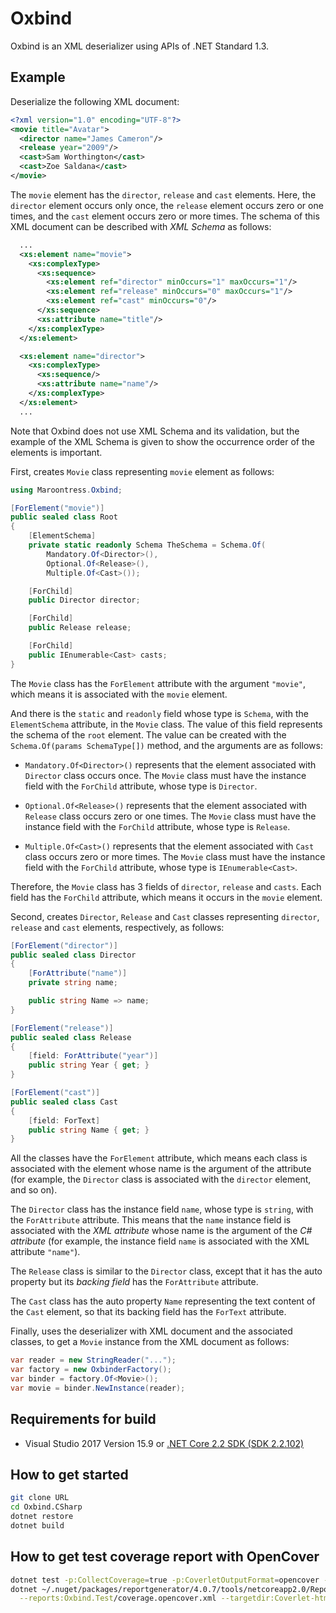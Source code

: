 # Oxbind

Oxbind is an XML deserializer using APIs of .NET Standard 1.3.

## Example

Deserialize the following XML document:

```xml
<?xml version="1.0" encoding="UTF-8"?>
<movie title="Avatar">
  <director name="James Cameron"/>
  <release year="2009"/>
  <cast>Sam Worthington</cast>
  <cast>Zoe Saldana</cast>
</movie>
```

The `movie` element has the `director`, `release` and `cast` elements.
Here, the `director` element occurs only once,
the `release` element occurs zero or one times,
and the `cast` element occurs zero or more times.
The schema of this XML document can be described with _XML Schema_ as follows:

```xsd
  ...
  <xs:element name="movie">
    <xs:complexType>
      <xs:sequence>
        <xs:element ref="director" minOccurs="1" maxOccurs="1"/>
        <xs:element ref="release" minOccurs="0" maxOccurs="1"/>
        <xs:element ref="cast" minOccurs="0"/>
      </xs:sequence>
      <xs:attribute name="title"/>
    </xs:complexType>
  </xs:element>

  <xs:element name="director">
    <xs:complexType>
      <xs:sequence/>
      <xs:attribute name="name"/>
    </xs:complexType>
  </xs:element>
  ...
```

Note that Oxbind does not use XML Schema and its validation, but the example
of the XML Schema is given to show the occurrence order of the elements is
important.

First, creates `Movie` class representing `movie` element as follows:

```csharp
using Maroontress.Oxbind;

[ForElement("movie")]
public sealed class Root
{
    [ElementSchema]
    private static readonly Schema TheSchema = Schema.Of(
        Mandatory.Of<Director>(),
        Optional.Of<Release>(),
        Multiple.Of<Cast>());

    [ForChild]
    public Director director;

    [ForChild]
    public Release release;

    [ForChild]
    public IEnumerable<Cast> casts;
}
```

The `Movie` class has the `ForElement` attribute with the argument `"movie"`,
which means it is associated with the `movie` element.

And there is the `static` and `readonly` field whose type is `Schema`,
with the `ElementSchema` attribute, in the `Movie` class.
The value of this field represents the schema of the `root` element.
The value can be created with the `Schema.Of(params SchemaType[])` method,
and the arguments are as follows:

- `Mandatory.Of<Director>()` represents that the element associated with
  `Director` class occurs once. The `Movie` class must have the instance
  field with the `ForChild` attribute, whose type is `Director`.

- `Optional.Of<Release>()` represents that the element associated with
  `Release` class occurs zero or one times. The `Movie` class must have the
  instance field with the `ForChild` attribute, whose type is `Release`.

- `Multiple.Of<Cast>()` represents that the element associated with `Cast`
  class occurs zero or more times. The `Movie` class must have the instance
  field with the `ForChild` attribute, whose type is `IEnumerable<Cast>`.

Therefore, the `Movie` class has 3 fields of `director`, `release` and
`casts`.
Each field has the `ForChild` attribute, which means it occurs in the
`movie` element.

Second, creates `Director`, `Release` and `Cast` classes
representing `director`, `release` and `cast` elements, respectively,
as follows:

```csharp
[ForElement("director")]
public sealed class Director
{
    [ForAttribute("name")]
    private string name;

    public string Name => name;
}

[ForElement("release")]
public sealed class Release
{
    [field: ForAttribute("year")]
    public string Year { get; }
}

[ForElement("cast")]
public sealed class Cast
{
    [field: ForText]
    public string Name { get; }
}
```

All the classes have the `ForElement` attribute,
which means each class is associated with the element
whose name is the argument of the attribute (for example,
the `Director` class is associated with the `director` element, and so on).

The `Director` class has the instance field `name`, whose type is `string`,
with the `ForAttribute` attribute.
This means that the `name` instance field is
associated with the _XML attribute_
whose name is the argument of the _C# attribute_
(for example, the instance field `name` is associated with the XML attribute
 `"name"`).

The `Release` class is similar to the `Director` class, except that
it has the auto property but its _backing field_ has the `ForAttribute`
attribute.

The `Cast` class has the auto property `Name` representing
the text content of the `Cast` element,
so that its backing field has the `ForText` attribute.

Finally, uses the deserializer with XML document and the associated classes,
to get a `Movie` instance from the XML document as follows:

```csharp
var reader = new StringReader("...");
var factory = new OxbinderFactory();
var binder = factory.Of<Movie>();
var movie = binder.NewInstance(reader);
```

## Requirements for build

- Visual Studio 2017 Version 15.9
  or [.NET Core 2.2 SDK (SDK 2.2.102)][dotnet-core-sdk]

[dotnet-core-sdk]:
  https://www.microsoft.com/net/download/thank-you/dotnet-sdk-2.2.102-windows-x64-installer

## How to get started

```bash
git clone URL
cd Oxbind.CSharp
dotnet restore
dotnet build
```

## How to get test coverage report with OpenCover

```bash
dotnet test -p:CollectCoverage=true -p:CoverletOutputFormat=opencover --no-build Oxbind.Test
dotnet ~/.nuget/packages/reportgenerator/4.0.7/tools/netcoreapp2.0/ReportGenerator.dll \
  --reports:Oxbind.Test/coverage.opencover.xml --targetdir:Coverlet-html
```
